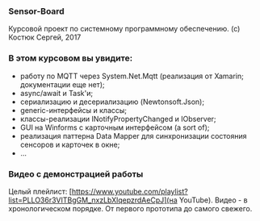 ### Sensor-Board

Курсовой проект по системному программному обеспечению. (с) Костюк Сергей, 2017


### В этом курсовом вы увидите:
* работу по MQTT через System.Net.Mqtt (реализация от Xamarin; документации еще нет);
* async/await и Task'и;
* сериализацию и десериализацию (Newtonsoft.Json);
* generic-интерфейсы и классы;
* классы-реализации INotifyPropertyChanged и IObserver;
* GUI на Winforms с карточным интерфейсом (a sort of);
* реализация паттерна Data Mapper для синхронизации состояния сенсоров и карточек в окне;
* ...


### Видео с демонстрацией работы

Целый плейлист: [https://www.youtube.com/playlist?list=PLLO36r3VITBgGM_nxzLbXlqepzrdAeCpJ](на YouTube). 
Видео - в хронологическом порядке. От первого прототипа до самого свежего.
